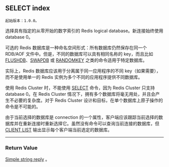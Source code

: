 ## SELECT index

    起始版本：1.0.0。

选择具有指定的从零开始的数字索引的 Redis logical database。新连接始终使用 database 0。

可选的 Redis 数据库是一种命名空间形式：所有数据库仍然保存在同一个 RDB/AOF 文件中。但是，不同的数据库可以具有相同名称的 key，而且比如 [FLUSHDB](flushdb.md)、[SWAPDB](swapdb.md) 或 [RANDOMKEY](randomkey.md) 之类的命令适用于特定数据库。

实际上，Redis 数据库应该用于分离属于同一应用程序的不同 key（如果需要），而不是使用单一的 Redis 实例为多个不同的应用程序提供不同数据库。

使用 Redis Cluster 时，不能使用 [SELECT](select.md) 命令，因为 Redis Cluster 只支持 database 0。在 Redis Cluster 情况下，拥有多个数据库将毫无用处，并且会产生不必要的复杂度。对于 Redis Cluster 设计和目标，在单个数据库上原子操作的命令是不可能的。

由于当前选择的数据库是 connection 的一个属性，客户端应该跟踪当前选择的数据库并在重新连接时重新选择它。虽然没有命令可以查询当前连接的数据库，但 [CLIENT LIST](client-list.md) 输出显示每个客户端当前选定的数据库。

---

### Return Value

[Simple string reply](../topics/protocol.md#resp-simple-strings) 。